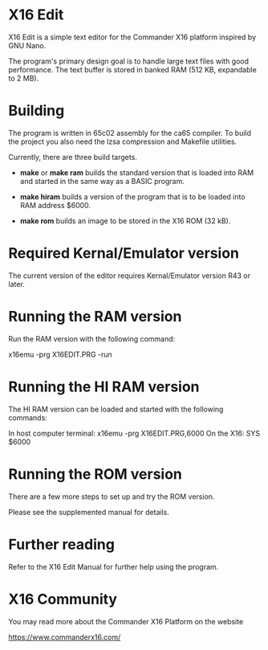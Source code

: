 # X16 Edit

X16 Edit is a simple text editor for the Commander X16 platform inspired by GNU Nano.

The program's primary design goal is to handle large text files with good performance. 
The text buffer is stored in banked RAM (512 KB, expandable to 2 MB).

# Building

The program is written in 65c02 assembly for the ca65 compiler. To build the project
you also need the lzsa compression and Makefile utilities.

Currently, there are three build targets.

* **make** or **make ram** builds the standard version that is loaded into RAM and
  started in the same way as a BASIC program.

* **make hiram** builds a version of the program that is to be loaded into RAM address
  $6000.

* **make rom** builds an image to be stored in the X16 ROM (32 kB).


# Required Kernal/Emulator version

The current version of the editor requires Kernal/Emulator version R43 or later.


# Running the RAM version

Run the RAM version with the following command:

x16emu -prg X16EDIT.PRG -run


# Running the HI RAM version

The HI RAM version can be loaded and started with the following commands:

In host computer terminal: x16emu -prg X16EDIT.PRG,6000
On the X16: SYS $6000

# Running the ROM version

There are a few more steps to set up and try the ROM version.

Please see the supplemented manual for details.


# Further reading

Refer to the X16 Edit Manual for further help using the program.


# X16 Community

You may read more about the Commander X16 Platform on the website

https://www.commanderx16.com/
